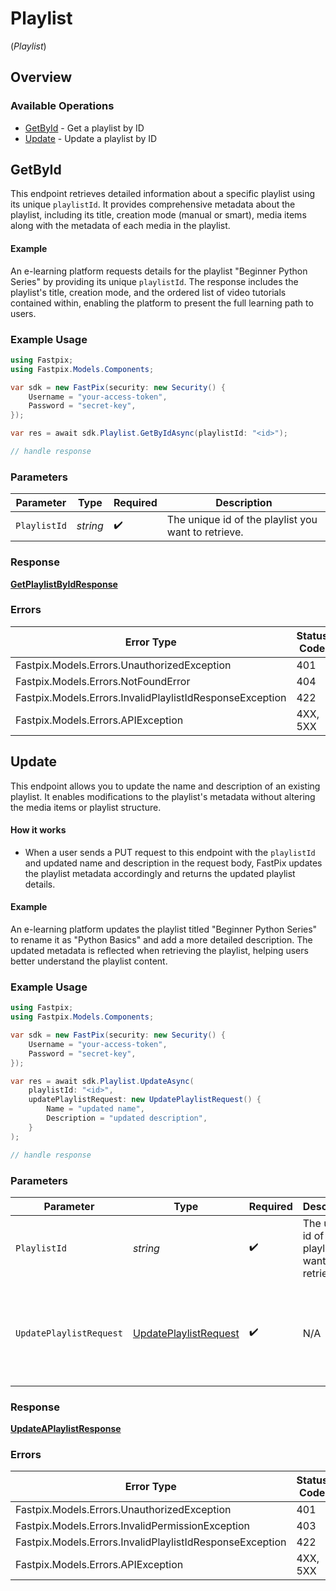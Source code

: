 # Playlist
(*Playlist*)

## Overview

### Available Operations

* [GetById](#getbyid) - Get a playlist by ID
* [Update](#update) - Update a playlist by ID

## GetById

This endpoint retrieves detailed information about a specific playlist using its unique `playlistId`. It provides comprehensive metadata about the playlist, including its title, creation mode (manual or smart), media items along with the metadata of each media in the playlist.

 
#### Example
An e-learning platform requests details for the playlist "Beginner Python Series" by providing its unique `playlistId`. The response includes the playlist's title, creation mode, and the ordered list of video tutorials contained within, enabling the platform to present the full learning path to users.

### Example Usage

<!-- UsageSnippet language="csharp" operationID="get-playlist-by-id" method="get" path="/on-demand/playlists/{playlistId}" -->
```csharp
using Fastpix;
using Fastpix.Models.Components;

var sdk = new FastPix(security: new Security() {
    Username = "your-access-token",
    Password = "secret-key",
});

var res = await sdk.Playlist.GetByIdAsync(playlistId: "<id>");

// handle response
```

### Parameters

| Parameter                                           | Type                                                | Required                                            | Description                                         |
| --------------------------------------------------- | --------------------------------------------------- | --------------------------------------------------- | --------------------------------------------------- |
| `PlaylistId`                                        | *string*                                            | :heavy_check_mark:                                  | The unique id of the playlist you want to retrieve. |

### Response

**[GetPlaylistByIdResponse](../../Models/Requests/GetPlaylistByIdResponse.md)**

### Errors

| Error Type                                               | Status Code                                              | Content Type                                             |
| -------------------------------------------------------- | -------------------------------------------------------- | -------------------------------------------------------- |
| Fastpix.Models.Errors.UnauthorizedException              | 401                                                      | application/json                                         |
| Fastpix.Models.Errors.NotFoundError                      | 404                                                      | application/json                                         |
| Fastpix.Models.Errors.InvalidPlaylistIdResponseException | 422                                                      | application/json                                         |
| Fastpix.Models.Errors.APIException                       | 4XX, 5XX                                                 | \*/\*                                                    |

## Update

This endpoint allows you to update the name and description of an existing playlist. It enables modifications to the playlist's metadata without altering the media items or playlist structure.
#### How it works

 - When a user sends a PUT request to this endpoint with the `playlistId` and updated name and description in the request body, FastPix updates the playlist metadata accordingly and returns the updated playlist details.

#### Example
An e-learning platform updates the playlist titled "Beginner Python Series" to rename it as "Python Basics" and add a more detailed description. The updated metadata is reflected when retrieving the playlist, helping users better understand the playlist content.

### Example Usage

<!-- UsageSnippet language="csharp" operationID="update-a-playlist" method="put" path="/on-demand/playlists/{playlistId}" -->
```csharp
using Fastpix;
using Fastpix.Models.Components;

var sdk = new FastPix(security: new Security() {
    Username = "your-access-token",
    Password = "secret-key",
});

var res = await sdk.Playlist.UpdateAsync(
    playlistId: "<id>",
    updatePlaylistRequest: new UpdatePlaylistRequest() {
        Name = "updated name",
        Description = "updated description",
    }
);

// handle response
```

### Parameters

| Parameter                                                                 | Type                                                                      | Required                                                                  | Description                                                               | Example                                                                   |
| ------------------------------------------------------------------------- | ------------------------------------------------------------------------- | ------------------------------------------------------------------------- | ------------------------------------------------------------------------- | ------------------------------------------------------------------------- |
| `PlaylistId`                                                              | *string*                                                                  | :heavy_check_mark:                                                        | The unique id of the playlist you want to retrieve.                       |                                                                           |
| `UpdatePlaylistRequest`                                                   | [UpdatePlaylistRequest](../../Models/Components/UpdatePlaylistRequest.md) | :heavy_check_mark:                                                        | N/A                                                                       | {<br/>"name": "updated name",<br/>"description": "updated description"<br/>} |

### Response

**[UpdateAPlaylistResponse](../../Models/Requests/UpdateAPlaylistResponse.md)**

### Errors

| Error Type                                               | Status Code                                              | Content Type                                             |
| -------------------------------------------------------- | -------------------------------------------------------- | -------------------------------------------------------- |
| Fastpix.Models.Errors.UnauthorizedException              | 401                                                      | application/json                                         |
| Fastpix.Models.Errors.InvalidPermissionException         | 403                                                      | application/json                                         |
| Fastpix.Models.Errors.InvalidPlaylistIdResponseException | 422                                                      | application/json                                         |
| Fastpix.Models.Errors.APIException                       | 4XX, 5XX                                                 | \*/\*                                                    |